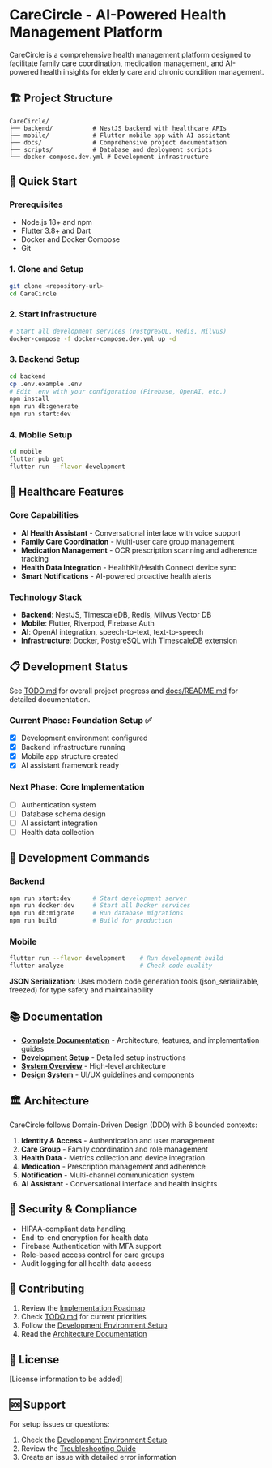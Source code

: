 # CareCircle - AI-Powered Health Management Platform

CareCircle is a comprehensive health management platform designed to facilitate family care coordination, medication management, and AI-powered health insights for elderly care and chronic condition management.

## 🏗️ Project Structure

```
CareCircle/
├── backend/           # NestJS backend with healthcare APIs
├── mobile/            # Flutter mobile app with AI assistant
├── docs/              # Comprehensive project documentation
├── scripts/           # Database and deployment scripts
└── docker-compose.dev.yml # Development infrastructure
```

## 🚀 Quick Start

### Prerequisites
- Node.js 18+ and npm
- Flutter 3.8+ and Dart
- Docker and Docker Compose
- Git

### 1. Clone and Setup
```bash
git clone <repository-url>
cd CareCircle
```

### 2. Start Infrastructure
```bash
# Start all development services (PostgreSQL, Redis, Milvus)
docker-compose -f docker-compose.dev.yml up -d
```

### 3. Backend Setup
```bash
cd backend
cp .env.example .env
# Edit .env with your configuration (Firebase, OpenAI, etc.)
npm install
npm run db:generate
npm run start:dev
```

### 4. Mobile Setup
```bash
cd mobile
flutter pub get
flutter run --flavor development
```

## 🏥 Healthcare Features

### Core Capabilities
- **AI Health Assistant** - Conversational interface with voice support
- **Family Care Coordination** - Multi-user care group management
- **Medication Management** - OCR prescription scanning and adherence tracking
- **Health Data Integration** - HealthKit/Health Connect device sync
- **Smart Notifications** - AI-powered proactive health alerts

### Technology Stack
- **Backend**: NestJS, TimescaleDB, Redis, Milvus Vector DB
- **Mobile**: Flutter, Riverpod, Firebase Auth
- **AI**: OpenAI integration, speech-to-text, text-to-speech
- **Infrastructure**: Docker, PostgreSQL with TimescaleDB extension

## 📋 Development Status

See [TODO.md](./TODO.md) for overall project progress and [docs/README.md](./docs/README.md) for detailed documentation.

### Current Phase: Foundation Setup ✅
- [x] Development environment configured
- [x] Backend infrastructure running
- [x] Mobile app structure created
- [x] AI assistant framework ready

### Next Phase: Core Implementation
- [ ] Authentication system
- [ ] Database schema design
- [ ] AI assistant integration
- [ ] Health data collection

## 🔧 Development Commands

### Backend
```bash
npm run start:dev      # Start development server
npm run docker:dev     # Start all Docker services
npm run db:migrate     # Run database migrations
npm run build          # Build for production
```

### Mobile
```bash
flutter run --flavor development    # Run development build
flutter analyze                     # Check code quality
```

**JSON Serialization**: Uses modern code generation tools (json_serializable, freezed) for type safety and maintainability

## 📚 Documentation

- **[Complete Documentation](./docs/README.md)** - Architecture, features, and implementation guides
- **[Development Setup](./docs/setup/development-environment.md)** - Detailed setup instructions
- **[System Overview](./docs/architecture/system-overview.md)** - High-level architecture
- **[Design System](./docs/design/design-system.md)** - UI/UX guidelines and components

## 🏛️ Architecture

CareCircle follows Domain-Driven Design (DDD) with 6 bounded contexts:

1. **Identity & Access** - Authentication and user management
2. **Care Group** - Family coordination and role management
3. **Health Data** - Metrics collection and device integration
4. **Medication** - Prescription management and adherence
5. **Notification** - Multi-channel communication system
6. **AI Assistant** - Conversational interface and health insights

## 🔐 Security & Compliance

- HIPAA-compliant data handling
- End-to-end encryption for health data
- Firebase Authentication with MFA support
- Role-based access control for care groups
- Audit logging for all health data access

## 🤝 Contributing

1. Review the [Implementation Roadmap](./docs/planning/implementation-roadmap.md)
2. Check [TODO.md](./TODO.md) for current priorities
3. Follow the [Development Environment Setup](./docs/setup/development-environment.md)
4. Read the [Architecture Documentation](./docs/architecture/README.md)

## 📄 License

[License information to be added]

## 🆘 Support

For setup issues or questions:
1. Check the [Development Environment Setup](./docs/setup/development-environment.md)
2. Review the [Troubleshooting Guide](./docs/setup/development-environment.md#troubleshooting-common-issues)
3. Create an issue with detailed error information
